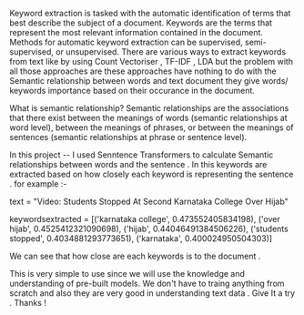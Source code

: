 Keyword extraction is tasked with the automatic identification of terms that best describe the subject of a document.
Keywords are the terms that represent the most relevant information contained in the document.
Methods for automatic keyword extraction can be supervised, semi-supervised, or unsupervised.
There are various ways to extract keywords from text like by using Count Vectoriser , TF-IDF , LDA but the problem with all those approaches are these approaches have nothing to do with the 
Semantic relationship between words and text document they give words/ keywords importance based on their occurance in the document.

What is semantic relationship?
Semantic relationships are the associations that there exist between the meanings of words (semantic relationships at word level),
between the meanings of phrases, or between the meanings of sentences (semantic relationships at phrase or sentence level).

In this project --
I used Senntence Transformers to calculate Semantic relationships between words and the sentence .
In this keywords are extracted based on how closely each keyword is representing the sentence .
for example :-

text = "Video: Students Stopped At Second Karnataka College Over Hijab"

keywordsextracted = [('karnataka college', 0.473552405834198),
 ('over hijab', 0.4525412321090698),
 ('hijab', 0.44046491384506226),
 ('students stopped', 0.4034881293773651),
 ('karnataka', 0.400024950504303)]
 
We can see that how close are  each keywords is to the document .

This is very simple to use since we will use the knowledge and understanding of pre-built models.
We don't have to traing anything from scratch and also they are very good in understanding text data .
Give It a try .
Thanks ! 
